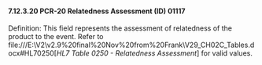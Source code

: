#### 7.12.3.20 PCR-20 Relatedness Assessment (ID) 01117

Definition: This field represents the assessment of relatedness of the product to the event. Refer to file:///E:\V2\v2.9%20final%20Nov%20from%20Frank\V29_CH02C_Tables.docx#HL70250[_HL7 Table 0250 - Relatedness Assessment_] for valid values.
